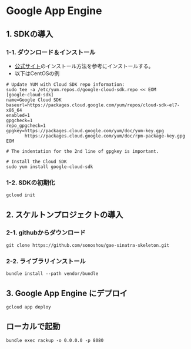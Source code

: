 # Google App Engine

## 1. SDKの導入

### 1-1. ダウンロード＆インストール

- [公式サイト](<https://cloud.google.com/sdk/?hl=ja#download>)のインストール方法を参考にインストールする。
- 以下はCentOSの例

```
# Update YUM with Cloud SDK repo information:
sudo tee -a /etc/yum.repos.d/google-cloud-sdk.repo << EOM
[google-cloud-sdk]
name=Google Cloud SDK
baseurl=https://packages.cloud.google.com/yum/repos/cloud-sdk-el7-x86_64
enabled=1
gpgcheck=1
repo_gpgcheck=1
gpgkey=https://packages.cloud.google.com/yum/doc/yum-key.gpg
       https://packages.cloud.google.com/yum/doc/rpm-package-key.gpg
EOM

# The indentation for the 2nd line of gpgkey is important.

# Install the Cloud SDK
sudo yum install google-cloud-sdk
```



### 1-2. SDKの初期化

```
gcloud init
```



## 2. スケルトンプロジェクトの導入

### 2-1. githubからダウンロード

```
git clone https://github.com/sonoshou/gae-sinatra-skeleton.git
```



### 2-2. ライブラリインストール

```
bundle install --path vendor/bundle
```



## 3. Google App Engine にデプロイ

```
gcloud app deploy
```



## ローカルで起動

```
bundle exec rackup -o 0.0.0.0 -p 8080
```
